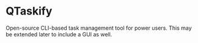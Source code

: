# QTaskify
Open-source CLI-based task management tool for power users. This may be extended later to include a GUI as well.
